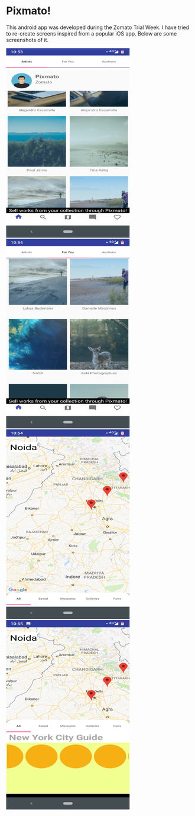 # Pixmato!

This android app was developed during the Zomato Trial Week. I have tried to re-create screens inspired from a popular iOS app.
Below are some screenshots of it.


<img src="https://github.com/kaiserkumars/Pixmato/blob/master/ScreenShots/1.png" width="334" height="512" title="Github Logo"/> <img src="https://github.com/kaiserkumars/Pixmato/blob/master/ScreenShots/2.png" width="334" height="512" title="Github Logo"/> <br/>
<img src="https://github.com/kaiserkumars/Pixmato/blob/master/ScreenShots/3.png" width="334" height="512" title="Github Logo"/> <img src="https://github.com/kaiserkumars/Pixmato/blob/master/ScreenShots/4.png" width="334" height="512" title="Github Logo"/>

